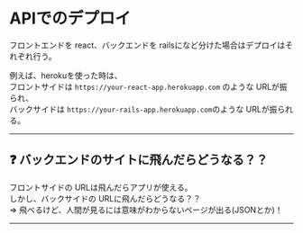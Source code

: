 # APIでのデプロイ
フロントエンドを react、バックエンドを railsになど分けた場合はデプロイはそれぞれ行う。  

例えば、herokuを使った時は、  
フロントサイドは `https://your-react-app.herokuapp.com` のような URLが振られ、    
バックサイドは `https://your-rails-app.herokuapp.com`のような URLが振られる。  
***

## ❓ バックエンドのサイトに飛んだらどうなる？？
フロントサイドの URLは飛んだらアプリが使える。  
しかし、バックサイドの URLに飛んだらどうなる？？  
=> 飛べるけど、人間が見るには意味がわからないページが出る(JSONとか)！
***
